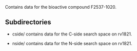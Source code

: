 Contains data for the bioactive compound F2537-1020.

## Subdirectories

- cside/ contains data for the C-side search space on rv1821.

- nside/ contains data for the N-side search space on rv1821.

